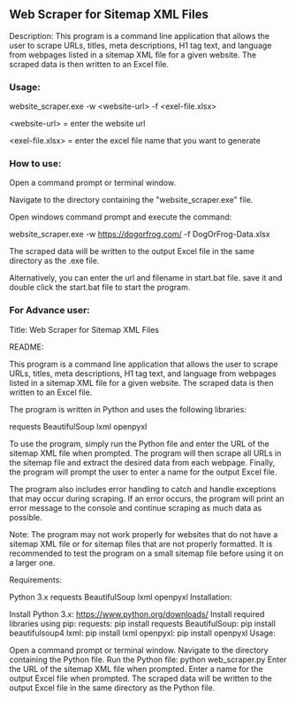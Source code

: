 ## Web Scraper for Sitemap XML Files ## 

Description: This program is a command line application that allows the user to scrape URLs, titles, meta descriptions, H1 tag text, and language from webpages listed in a sitemap XML file for a given website. The scraped data is then written to an Excel file.

### Usage: ### 
website_scraper.exe -w \<website-url\> -f <exel-file.xlsx>

\<website-url\> = enter the website url

<exel-file.xlsx> = enter the excel file name that you want to generate


### How to use: ###

Open a command prompt or terminal window.

Navigate to the directory containing the "website_scraper.exe" file.

Open windows command prompt and execute the command: 

website_scraper.exe -w https://dogorfrog.com/ -f DogOrFrog-Data.xlsx

The scraped data will be written to the output Excel file in the same directory as the .exe file.

Alternatively, you can enter the url and filename in start.bat file. save it and double click the start.bat file to start the program.


### For Advance user: ###
Title: Web Scraper for Sitemap XML Files

README:

This program is a command line application that allows the user to scrape URLs, titles, meta descriptions, H1 tag text, and language from webpages listed in a sitemap XML file for a given website. The scraped data is then written to an Excel file.

The program is written in Python and uses the following libraries:

requests
BeautifulSoup
lxml
openpyxl

To use the program, simply run the Python file and enter the URL of the sitemap XML file when prompted. The program will then scrape all URLs in the sitemap file and extract the desired data from each webpage. Finally, the program will prompt the user to enter a name for the output Excel file.

The program also includes error handling to catch and handle exceptions that may occur during scraping. If an error occurs, the program will print an error message to the console and continue scraping as much data as possible.

Note: The program may not work properly for websites that do not have a sitemap XML file or for sitemap files that are not properly formatted. It is recommended to test the program on a small sitemap file before using it on a larger one.

Requirements:

Python 3.x
requests
BeautifulSoup
lxml
openpyxl
Installation:

Install Python 3.x: https://www.python.org/downloads/
Install required libraries using pip:
requests: pip install requests
BeautifulSoup: pip install beautifulsoup4
lxml: pip install lxml
openpyxl: pip install openpyxl
Usage:

Open a command prompt or terminal window.
Navigate to the directory containing the Python file.
Run the Python file: python web_scraper.py
Enter the URL of the sitemap XML file when prompted.
Enter a name for the output Excel file when prompted.
The scraped data will be written to the output Excel file in the same directory as the Python file.